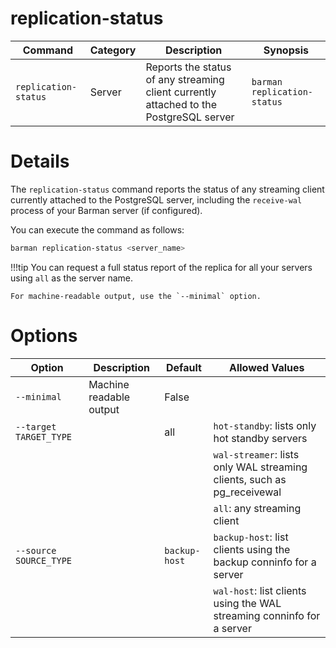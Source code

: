 # replication-status

|**Command** | **Category** |  **Description**| **Synopsis**|
|------------|--------------|-----------------|----------|
|`replication-status`|Server|Reports the status of any streaming client currently attached to the PostgreSQL server|`barman replication-status`|


# Details

The `replication-status` command reports the status of any streaming client currently attached to the PostgreSQL server, including the `receive-wal` process of your Barman server (if configured).

You can execute the command as follows:
```bash
barman replication-status <server_name>
```
!!!tip
    You can request a full status report of the replica for all your servers using `all` as the server name.
    
    For machine-readable output, use the `--minimal` option.

# Options

|**Option**|**Description**|**Default**|**Allowed Values**|
|----------|---------------|----------|---------------|
|`--minimal`|Machine readable output|False||
|`--target TARGET_TYPE`||all|`hot-standby`: lists only hot standby servers
||||`wal-streamer`: lists only WAL streaming clients, such as pg_receivewal
||||`all`: any streaming client|
|`--source SOURCE_TYPE`||`backup-host`|`backup-host`: list clients using the backup conninfo for a server
||||`wal-host`: list clients using the WAL streaming conninfo for a server|